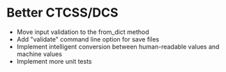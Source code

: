 # Better CTCSS/DCS

* Move input validation to the from_dict method
* Add "validate" command line option for save files
* Implement intelligent conversion between human-readable values and machine values
* Implement more unit tests
